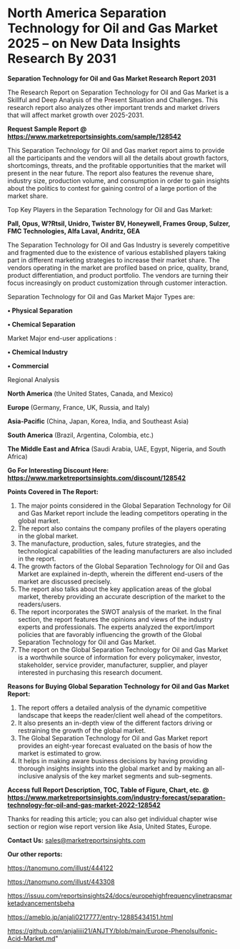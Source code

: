 # North America Separation Technology for Oil and Gas Market 2025 – on New Data Insights Research By 2031

<strong>Separation Technology for Oil and Gas Market Research Report 2031</strong>

The Research Report on Separation Technology for Oil and Gas Market is a Skillful and Deep Analysis of the Present Situation and Challenges. This research report also analyzes other important trends and market drivers that will affect market growth over 2025-2031.

<strong>Request Sample Report @ <a href=https://www.marketreportsinsights.com/sample/128542>https://www.marketreportsinsights.com/sample/128542</a></strong>

This Separation Technology for Oil and Gas market report aims to provide all the participants and the vendors will all the details about growth factors, shortcomings, threats, and the profitable opportunities that the market will present in the near future. The report also features the revenue share, industry size, production volume, and consumption in order to gain insights about the politics to contest for gaining control of a large portion of the market share.

Top Key Players in the Separation Technology for Oil and Gas Market:

<strong>Pall, Opus, W?Rtsil, Unidro, Twister BV, Honeywell, Frames Group, Sulzer, FMC Technologies, Alfa Laval, Andritz, GEA</strong>

The Separation Technology for Oil and Gas Industry is severely competitive and fragmented due to the existence of various established players taking part in different marketing strategies to increase their market share. The vendors operating in the market are profiled based on price, quality, brand, product differentiation, and product portfolio. The vendors are turning their focus increasingly on product customization through customer interaction.

Separation Technology for Oil and Gas Market Major Types are:

<strong>• Physical Separation

• Chemical Separation</strong>

Market Major end-user applications :

<strong>• Chemical Industry

• Commercial</strong>

Regional Analysis

</u><strong><b>North America</b></strong> (the United States, Canada, and Mexico)

<strong><b>Europe </b></strong>(Germany, France, UK, Russia, and Italy)

<strong><b>Asia-Pacific</b></strong> (China, Japan, Korea, India, and Southeast Asia)

<strong><b>South America</b></strong> (Brazil, Argentina, Colombia, etc.)

<strong><b>The Middle East and Africa</b></strong> (Saudi Arabia, UAE, Egypt, Nigeria, and South Africa)

<strong>Go For Interesting Discount Here: <a href=https://www.marketreportsinsights.com/discount/128542>https://www.marketreportsinsights.com/discount/128542</a></strong>

<strong>Points Covered in The Report:</strong>
<ol>
  <li>The major points considered in the Global Separation Technology for Oil and Gas Market report include the leading competitors operating in the global market.</li>
  <li>The report also contains the company profiles of the players operating in the global market.</li>
  <li>The manufacture, production, sales, future strategies, and the technological capabilities of the leading manufacturers are also included in the report.</li>
  <li>The growth factors of the Global Separation Technology for Oil and Gas Market are explained in-depth, wherein the different end-users of the market are discussed precisely.</li>
  <li>The report also talks about the key application areas of the global market, thereby providing an accurate description of the market to the readers/users.</li>
  <li>The report incorporates the SWOT analysis of the market. In the final section, the report features the opinions and views of the industry experts and professionals. The experts analyzed the export/import policies that are favorably influencing the growth of the Global Separation Technology for Oil and Gas Market.</li>
  <li>The report on the Global Separation Technology for Oil and Gas Market is a worthwhile source of information for every policymaker, investor, stakeholder, service provider, manufacturer, supplier, and player interested in purchasing this research document.</li>
</ol>
<strong>Reasons for Buying Global Separation Technology for Oil and Gas Market Report:</strong>

<ol>
  <li>The report offers a detailed analysis of the dynamic competitive landscape that keeps the reader/client well ahead of the competitors.</li>
  <li>It also presents an in-depth view of the different factors driving or restraining the growth of the global market.</li>
  <li>The Global Separation Technology for Oil and Gas Market report provides an eight-year forecast evaluated on the basis of how the market is estimated to grow.</li>
  <li>It helps in making aware business decisions by having providing thorough insights insights into the global market and by making an all-inclusive analysis of the key market segments and sub-segments.</li>
</ol>
<strong>Access full Report Description, TOC, Table of Figure, Chart, etc. @ <a href=https://www.marketreportsinsights.com/industry-forecast/separation-technology-for-oil-and-gas-market-2022-128542>https://www.marketreportsinsights.com/industry-forecast/separation-technology-for-oil-and-gas-market-2022-128542</a></strong>


Thanks for reading this article; you can also get individual chapter wise section or region wise report version like Asia, United States, Europe.

<strong>Contact Us:</strong>
sales@marketreportsinsights.com

<strong>Our other reports:</strong>

<a href=https://tanomuno.com/illust/444122>https://tanomuno.com/illust/444122</a>

<a href=https://tanomuno.com/illust/443308>https://tanomuno.com/illust/443308</a>

<a href=https://issuu.com/reportsinsights24/docs/europehighfrequencylinetrapsmarketadvancementsbeha>https://issuu.com/reportsinsights24/docs/europehighfrequencylinetrapsmarketadvancementsbeha</a>

<a href=https://ameblo.jp/anjali0217777/entry-12885434151.html>https://ameblo.jp/anjali0217777/entry-12885434151.html</a>

<a href=https://github.com/anjaliiii21/ANJTY/blob/main/Europe-Phenolsulfonic-Acid-Market.md>https://github.com/anjaliiii21/ANJTY/blob/main/Europe-Phenolsulfonic-Acid-Market.md</a>"
